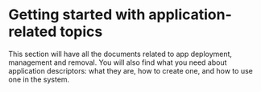 # Getting started with application-related topics

This section will have all the documents related to app deployment, management and removal. You will also find what you need about application descriptors: what they are, how to create one, and how to use one in the system.



